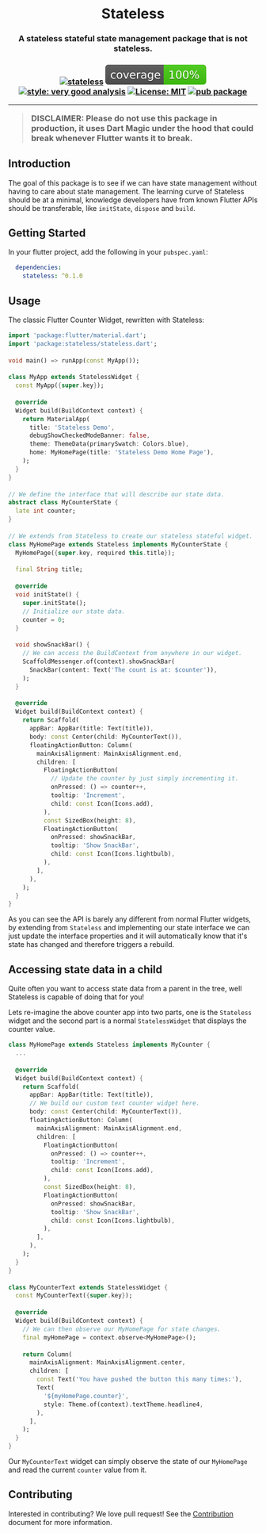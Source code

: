 <h1 align="center">Stateless</h1>

<h3 align="center">A stateless stateful state management package that is not stateless.<h3>

<p align="center">
<a href="https://github.com/wolfenrain/stateless/actions"><img src="https://github.com/wolfenrain/stateless/workflows/ci/badge.svg" alt="stateless"></a>
<a href="https://github.com/wolfenrain/stateless/actions"><img src="https://raw.githubusercontent.com/wolfenrain/stateless/main/coverage_badge.svg" alt="coverage"></a>
<a href="https://pub.dev/packages/very_good_analysis"><img src="https://img.shields.io/badge/style-very_good_analysis-B22C89.svg" alt="style: very good analysis"></a>
<a href="https://opensource.org/licenses/MIT"><img src="https://img.shields.io/badge/license-MIT-purple.svg" alt="License: MIT"></a>
<a href="https://pub.dev/packages/stateless"><img src="https://img.shields.io/pub/v/stateless.svg" alt="pub package"></a>
</p>

---

> **DISCLAIMER**: Please do not use this package in production, it uses Dart Magic under the hood that could break whenever Flutter wants it to break.

## Introduction

The goal of this package is to see if we can have state management without having to care about state management. The learning curve of Stateless should be at a minimal, knowledge developers have from known Flutter APIs should be transferable, like `initState`, `dispose` and `build`.

## Getting Started

In your flutter project, add the following in your `pubspec.yaml`:

```yaml
  dependencies:
    stateless: ^0.1.0
```

## Usage

The classic Flutter Counter Widget, rewritten with Stateless:

```dart
import 'package:flutter/material.dart';
import 'package:stateless/stateless.dart';

void main() => runApp(const MyApp());

class MyApp extends StatelessWidget {
  const MyApp({super.key});

  @override
  Widget build(BuildContext context) {
    return MaterialApp(
      title: 'Stateless Demo',
      debugShowCheckedModeBanner: false,
      theme: ThemeData(primarySwatch: Colors.blue),
      home: MyHomePage(title: 'Stateless Demo Home Page'),
    );
  }
}

// We define the interface that will describe our state data.
abstract class MyCounterState {
  late int counter;
}

// We extends from Stateless to create our stateless stateful widget.
class MyHomePage extends Stateless implements MyCounterState {
  MyHomePage({super.key, required this.title});

  final String title;

  @override
  void initState() {
    super.initState();
    // Initialize our state data.
    counter = 0;
  }

  void showSnackBar() {
    // We can access the BuildContext from anywhere in our widget.
    ScaffoldMessenger.of(context).showSnackBar(
      SnackBar(content: Text('The count is at: $counter')),
    );
  }

  @override
  Widget build(BuildContext context) {
    return Scaffold(
      appBar: AppBar(title: Text(title)),
      body: const Center(child: MyCounterText()),
      floatingActionButton: Column(
        mainAxisAlignment: MainAxisAlignment.end,
        children: [
          FloatingActionButton(
            // Update the counter by just simply incrementing it.
            onPressed: () => counter++,
            tooltip: 'Increment',
            child: const Icon(Icons.add),
          ),
          const SizedBox(height: 8),
          FloatingActionButton(
            onPressed: showSnackBar,
            tooltip: 'Show SnackBar',
            child: const Icon(Icons.lightbulb),
          ),
        ],
      ),
    );
  }
}
```

As you can see the API is barely any different from normal Flutter widgets, by extending from `Stateless` and implementing our state interface we can just update the interface properties and it will automatically know that it's state has changed and therefore triggers a rebuild.

## Accessing state data in a child

Quite often you want to access state data from a parent in the tree, well Stateless is capable of doing that for you!

Lets re-imagine the above counter app into two parts, one is the `Stateless` widget and the second part is a normal `StatelessWidget` that displays the counter value.

```dart
class MyHomePage extends Stateless implements MyCounter {
  ... 

  @override
  Widget build(BuildContext context) {
    return Scaffold(
      appBar: AppBar(title: Text(title)),
      // We build our custom text counter widget here.
      body: const Center(child: MyCounterText()),
      floatingActionButton: Column(
        mainAxisAlignment: MainAxisAlignment.end,
        children: [
          FloatingActionButton(
            onPressed: () => counter++,
            tooltip: 'Increment',
            child: const Icon(Icons.add),
          ),
          const SizedBox(height: 8),
          FloatingActionButton(
            onPressed: showSnackBar,
            tooltip: 'Show SnackBar',
            child: const Icon(Icons.lightbulb),
          ),
        ],
      ),
    );
  }
}

class MyCounterText extends StatelessWidget {
  const MyCounterText({super.key});

  @override
  Widget build(BuildContext context) {
    // We can then observe our MyHomePage for state changes.
    final myHomePage = context.observe<MyHomePage>();

    return Column(
      mainAxisAlignment: MainAxisAlignment.center,
      children: [
        const Text('You have pushed the button this many times:'),
        Text(
          '${myHomePage.counter}',
          style: Theme.of(context).textTheme.headline4,
        ),
      ],
    );
  }
}
```

Our `MyCounterText` widget can simply observe the state of our `MyHomePage` and read the current `counter` value from it.

## Contributing

Interested in contributing? We love pull request! See the [Contribution](CONTRIBUTING.md) document for more information.